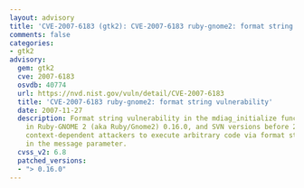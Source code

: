 ```yaml
---
layout: advisory
title: 'CVE-2007-6183 (gtk2): CVE-2007-6183 ruby-gnome2: format string vulnerability'
comments: false
categories:
- gtk2
advisory:
  gem: gtk2
  cve: 2007-6183
  osvdb: 40774
  url: https://nvd.nist.gov/vuln/detail/CVE-2007-6183
  title: 'CVE-2007-6183 ruby-gnome2: format string vulnerability'
  date: 2007-11-27
  description: Format string vulnerability in the mdiag_initialize function in gtk/src/rbgtkmessagedialog.c
    in Ruby-GNOME 2 (aka Ruby/Gnome2) 0.16.0, and SVN versions before 20071127, allows
    context-dependent attackers to execute arbitrary code via format string specifiers
    in the message parameter.
  cvss_v2: 6.8
  patched_versions:
  - "> 0.16.0"
---
```

